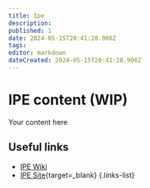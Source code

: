 ```yaml
---
title: Ipe
description: 
published: 1
date: 2024-05-15T20:41:28.908Z
tags: 
editor: markdown
dateCreated: 2024-05-15T20:41:28.908Z
---
```


# IPE content (WIP)
Your content here

## Useful links

- [IPE Wiki](/Beamlines/Ipe/ipe_intro)
- [IPE Site](https://lnls.cnpem.br/grupos/ipe/){target=_blank}
{.links-list}